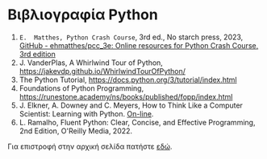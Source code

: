 # Βιβλιογραφία Python



1. `E.  Matthes, Python Crash Course`, 3rd ed., No starch press, 2023, [GitHub - ehmatthes/pcc_3e: Online resources for Python Crash Course, 3rd edition](https://github.com/ehmatthes/pcc_3e)
1. J. VanderPlas, A Whirlwind Tour of Python, https://jakevdp.github.io/WhirlwindTourOfPython/
1. The Python Tutorial, https://docs.python.org/3/tutorial/index.html
1. Foundations of Python Programming, https://runestone.academy/ns/books/published/fopp/index.html
1. J. Elkner, A. Downey and C. Meyers, How to Think Like a Computer Scientist: Learning with Python. [On-line](https://www.openbookproject.net/thinkcs/python/english3e/).
1. L. Ramalho, Fluent Python: Clear, Concise, and Effective Programming, 2nd Edition, O'Reilly Media, 2022.
 
 Για επιστροφή στην αρχική σελίδα πατήστε [εδώ](README.md).
